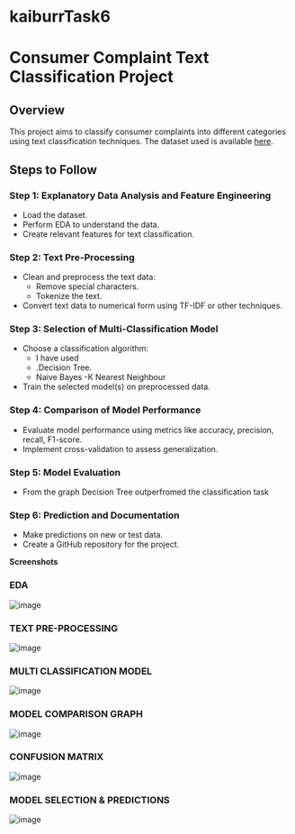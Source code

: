 # kaiburrTask6
# Consumer Complaint Text Classification Project

## Overview
This project aims to classify consumer complaints into different categories using text classification techniques. The dataset used is available [here](https://catalog.data.gov/dataset/consumer-complaint-database).

## Steps to Follow

### Step 1: Explanatory Data Analysis and Feature Engineering
- Load the dataset.
- Perform EDA to understand the data.
- Create relevant features for text classification.

### Step 2: Text Pre-Processing
- Clean and preprocess the text data:
  - Remove special characters.
  - Tokenize the text.
- Convert text data to numerical form using TF-IDF or other techniques.

### Step 3: Selection of Multi-Classification Model
- Choose a classification algorithm:
  - I have used
  - .Decision Tree.
  - Naive Bayes
  -K Nearest Neighbour
- Train the selected model(s) on preprocessed data.

### Step 4: Comparison of Model Performance
- Evaluate model performance using metrics like accuracy, precision, recall, F1-score.
- Implement cross-validation to assess generalization.

### Step 5: Model Evaluation
- From the  graph Decision Tree outperfromed the classification task
### Step 6: Prediction and Documentation
- Make predictions on new or test data.
- Create a GitHub repository for the project.

**Screenshots**
### EDA

![image](https://github.com/ishikaBharti/kaiburrTask6/assets/126614251/d267db77-180c-4b7f-9b74-06e9790cc259)

### TEXT PRE-PROCESSING
![image](https://github.com/ishikaBharti/kaiburrTask6/assets/126614251/a7488089-1e0b-4012-91d0-8e83d1af7cad)

### MULTI CLASSIFICATION MODEL
![image](https://github.com/ishikaBharti/kaiburrTask6/assets/126614251/1eaec0e4-ff54-4fb1-8cec-f4a0d87a687d)

### MODEL COMPARISON GRAPH
![image](https://github.com/ishikaBharti/kaiburrTask6/assets/126614251/ce377b1a-8133-442a-8105-813e27564f23)

### CONFUSION MATRIX
![image](https://github.com/ishikaBharti/kaiburrTask6/assets/126614251/7f4859b9-e020-4174-80f2-65e2481fe4a1)

### MODEL SELECTION  &  PREDICTIONS
![image](https://github.com/ishikaBharti/kaiburrTask6/assets/126614251/e6794cd7-855f-466b-a30f-b5346b4962da)



